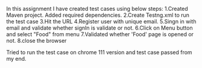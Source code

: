 In this assignment I have created test cases using below steps:
1.Created Maven project. Added required dependencies.
2.Create Testng.xml to run the test case
3.Hit the URL
4.Register user with unique email.
5.Singn in with email and validate whether signIn is validate or not.
6.Click on Menu button and select "Food" from menu
7.Validated whether 'Food' page is opened or not.
8.close the browser


Tried to run the test case on chrome 111 version and test case passed from my end.
